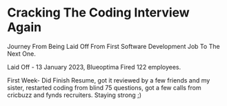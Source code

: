 # Cracking The Coding Interview Again
Journey From Being Laid Off From First Software Development Job To The Next One.

Laid Off - 13 January 2023, Blueoptima Fired 122 employees.

First Week- Did Finish Resume, got it reviewed by a few friends and my sister, restarted coding from blind 75 questions, got a few calls from cricbuzz and fynds recruiters. Staying strong ;)
